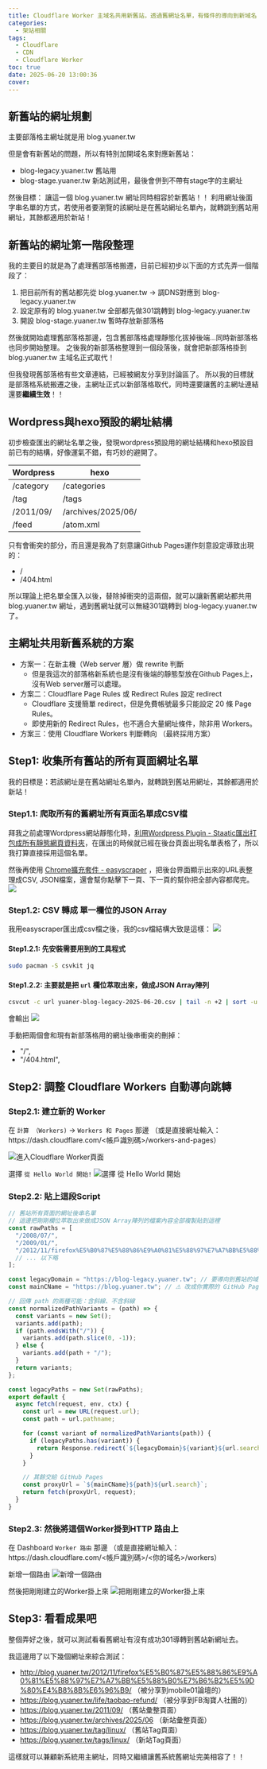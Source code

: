 ```yaml
---
title: Cloudflare Worker 主域名共用新舊站，透過舊網址名單，有條件的導向到新域名
categories:
  - 架站相關
tags:
  - Cloudflare
  - CDN
  - Cloudflare Worker
toc: true
date: 2025-06-20 13:00:36
cover:
---
```



## 新舊站的網址規劃
主要部落格主網址就是用 blog.yuaner.tw

但是會有新舊站的問題，所以有特別加開域名來對應新舊站：
* blog-legacy.yuaner.tw 舊站用
* blog-stage.yuaner.tw 新站測試用，最後會併到不帶有stage字的主網址

然後目標： 讓這一個 blog.yuaner.tw 網址同時相容於新舊站！！
利用網址後面字串名單的方式，若使用者要瀏覽的該網址是在舊站網址名單內，就轉跳到舊站用網址，其餘都適用於新站！

## 新舊站的網址第一階段整理
我的主要目的就是為了處理舊部落格搬遷，目前已經初步以下面的方式先弄一個階段了：
1. 把目前所有的舊站都先從 blog.yuaner.tw → 調DNS對應到 blog-legacy.yuaner.tw
2. 設定原有的 blog.yuaner.tw 全部都先做301跳轉到 blog-legacy.yuaner.tw
3. 開設 blog-stage.yuaner.tw 暫時存放新部落格

然後就開始處理舊部落格那邊，包含舊部落格處理靜態化拔掉後端...同時新部落格也同步開始整理。
之後我的新部落格整理到一個段落後，就會把新部落格掛到 blog.yuaner.tw 主域名正式取代！

但我發現舊部落格有些文章連結，已經被網友分享到討論區了。
所以我的目標就是部落格系統搬遷之後，主網址正式以新部落格取代，同時還要讓舊的主網址連結還要**繼續生效**！！

## Wordpress與hexo預設的網址結構
初步檢查匯出的網址名單之後，發現wordpress預設用的網址結構和hexo預設目前已有的結構，好像運氣不錯，有巧妙的避開了。

Wordpress | hexo
--------- | -------------------
/category | /categories
/tag      | /tags
/2011/09/ | /archives/2025/06/
/feed     | /atom.xml

只有會衝突的部分，而且還是我為了刻意讓Github Pages運作刻意設定導致出現的：
* /
* /404.html

所以理論上把名單全匯入以後，替除掉衝突的這兩個，就可以讓新舊網站都共用 blog.yuaner.tw 網址，遇到舊網址就可以無縫301跳轉到 blog-legacy.yuaner.tw 了。

## 主網址共用新舊系統的方案
* 方案一：在新主機（Web server 層）做 rewrite 判斷
    * 但是我這次的部落格新系統也是沒有後端的靜態型放在Github Pages上，沒有Web server層可以處理。
* 方案二：Cloudflare Page Rules 或 Redirect Rules 設定 redirect
    * Cloudflare 支援簡單 redirect，但是免費帳號最多只能設定 20 條 Page Rules。
    * 即使用新的 Redirect Rules，也不適合大量網址條件，除非用 Workers。
* 方案三：使用 Cloudflare Workers 判斷轉向 （最終採用方案）

## Step1: 收集所有舊站的所有頁面網址名單
我的目標是：若該網址是在舊站網址名單內，就轉跳到舊站用網址，其餘都適用於新站！

### Step1.1: 爬取所有的舊網址所有頁面名單成CSV檔
拜我之前處理Wordpress網站靜態化時，[利用Wordpress Plugin - Staatic匯出打包成所有靜態網頁資料夾](https://blog-legacy.yuaner.tw/other/wordpress-to-static/)，在匯出的時候就已經在後台頁面出現名單表格了，所以我打算直接採用這個名單。

然後再使用 [Chrome擴充套件 - easyscraper](https://easyscraper.com/) ，把後台界面顯示出來的URL表整理成CSV, JSON檔案，還會幫你點擊下一頁、下一頁的幫你把全部內容都爬完。
![](Screenshot_20250620_115836.png)

### Step1.2: CSV 轉成 單一欄位的JSON Array

我用easyscraper匯出成csv檔之後，我的csv檔結構大致是這樣：
![](Screenshot_20250620_114517.png)

#### Step1.2.1: 先安裝需要用到的工具程式
```bash
sudo pacman -S csvkit jq
```

#### Step1.2.2: 主要就是把 `url` 欄位萃取出來，做成JSON Array陣列
```bash
csvcut -c url yuaner-blog-legacy-2025-06-20.csv | tail -n +2 | sort -u | jq -R . | jq -s . > yuaner-blog-legacy-2025-06-20.json
```

會輸出
![](Screenshot_20250620_114721.png)

手動把兩個會和現有新部落格用的網址後串衝突的刪掉：
* "/",
* "/404.html",

## Step2: 調整 Cloudflare Workers 自動導向跳轉
### Step2.1: 建立新的 Worker

在 `計算 （Workers)` → `Workers 和 Pages` 那邊
（或是直接網址輸入：https\://dash.cloudflare.com/&lt;帳戶識別碼&gt;/workers-and-pages）

![進入Cloudflare Worker頁面](Screenshot%202025-06-20%20at%2012-15-14%20%E8%A8%88%E7%AE%97%20%28Workers%29%20chyuaner%20Cloudflare.png)

選擇 `從 Hello World 開始!`
![選擇 從 Hello World 開始](Screenshot%202025-06-20%20at%2012-18-16%20%E8%A8%88%E7%AE%97%20(Workers)%20chyuaner%20Cloudflare.png)

### Step2.2: 貼上這段Script
```javascript
// 舊站所有頁面的網址後串名單
// 這邊把剛剛欄位萃取出來做成JSON Array陣列的檔案內容全部複製貼到這裡
const rawPaths = [
  "/2008/07/",
  "/2009/01/",
  "/2012/11/firefox%E5%B0%87%E5%88%86%E9%A0%81%E5%88%97%E7%A7%BB%E5%88%B0%E7%B6%B2%E5%9D%80%E4%B8%8B%E6%96%B9/",
  // ... 以下略
];

const legacyDomain = "https://blog-legacy.yuaner.tw"; // 要導向到舊站的域名
const mainCName = "https://blog.yuaner.tw"; // ⚠ 改成你實際的 GitHub Pages 網址

// 回傳 path 的兩種可能：含斜線、不含斜線
const normalizedPathVariants = (path) => {
  const variants = new Set();
  variants.add(path);
  if (path.endsWith("/")) {
    variants.add(path.slice(0, -1));
  } else {
    variants.add(path + "/");
  }
  return variants;
};

const legacyPaths = new Set(rawPaths);
export default {
  async fetch(request, env, ctx) {
    const url = new URL(request.url);
    const path = url.pathname;

    for (const variant of normalizedPathVariants(path)) {
      if (legacyPaths.has(variant)) {
        return Response.redirect(`${legacyDomain}${variant}${url.search}`, 301);
      }
    }

    // 其餘交給 GitHub Pages
    const proxyUrl = `${mainCName}${path}${url.search}`;
    return fetch(proxyUrl, request);
  }
}
```

### Step2.3: 然後將這個Worker掛到HTTP 路由上
在 Dashboard `Worker 路由` 那邊
（或是直接網址輸入：https\://dash.cloudflare.com/&lt;帳戶識別碼&gt;/&lt;你的域名&gt;/workers） 

新增一個路由
![新增一個路由](Screenshot%202025-06-20%20at%2012-25-30%20Workers%20%E8%B7%AF%E7%94%B1%20yuaner.tw%20chyuaner%20Cloudflare.png)

然後把剛剛建立的Worker掛上來
![把剛剛建立的Worker掛上來](Screenshot%202025-06-20%20at%2012-25-39%20Workers%20%E8%B7%AF%E7%94%B1%20yuaner.tw%20chyuaner%20Cloudflare.png)

## Step3: 看看成果吧
整個弄好之後，就可以測試看看舊網址有沒有成功301導轉到舊站新網址去。

我這邊用了以下幾個網址來綜合測試：
* <http://blog.yuaner.tw/2012/11/firefox%E5%B0%87%E5%88%86%E9%A0%81%E5%88%97%E7%A7%BB%E5%88%B0%E7%B6%B2%E5%9D%80%E4%B8%8B%E6%96%B9/> （被分享到mobile01論壇的）
* <https://blog.yuaner.tw/life/taobao-refund/> （被分享到FB淘寶人社團的）
* <https://blog.yuaner.tw/2011/09/> （舊站彙整頁面）
* <https://blog.yuaner.tw/archives/2025/06> （新站彙整頁面）
* <https://blog.yuaner.tw/tag/linux/> （舊站Tag頁面）
* <https://blog.yuaner.tw/tags/linux/> （新站Tag頁面）

這樣就可以兼顧新系統用主網址，同時又繼續讓舊系統舊網址完美相容了！！